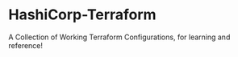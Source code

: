 # HashiCorp-Terraform
A Collection of Working Terraform Configurations, for learning and reference!
